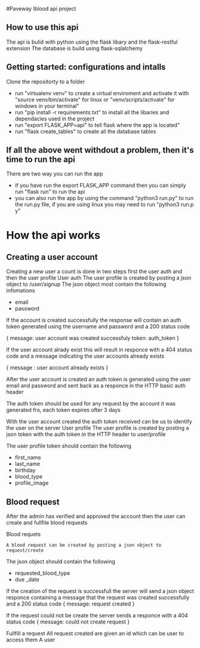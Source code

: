 #Paveway Iblood api project

## How to use this api 
The api is bulid with python using the flask libary and the flask-restful extension
The database is build using flask-sqlalchemy 

## Getting started: configurations and intalls 
Clone the repositorty to a folder
* run "virtualenv venv" to create a virtual enviroment and activate it with "source venv/bin/activate" for linux or "venv/scripts/activate" for windows in your terminal"
* run "pip install -r requirements.txt" to install all the libaries and dependacies used in the project
* run "export FLASK_APP=api" to tell flask where the app is located"
* run "flask create_tables" to create all the database tables 

## If all the above went withdout a problem, then it's time to run the api
There are two way you can run the app
* if you have run the export FLASK_APP command then you can simply run "flask run" to run the api 
* you can also run the app by using the command "python3 run.py" to run the run.py file, if you are using linux you may need to run "python3 run.p
y"

# How the api works
## Creating a user account
Creating a new user a count is done in two steps first the user auth and then the user profile 
User auth
The user profile is created by posting a json object to /user/signup 
The json object most contain the following infomations
* email
* password 

If the account is created successfully the response will contain an auth token generated using the username and password and a 200 status code 

{ message: user account was created successfuly token: auth_token }

If the user account alrady exist this will result in  responce with a 404 status code and a message indicating the user accounts already exists

{ message : user account already exists }

After the user account is created an auth token is generated using the user email and password and sent back as a responce in the HTTP basic auth header 

The auth token should be used for any request by the account it was generated fro, each token expires ofter 3 days 

With the user account created the auth token received can be us to identify the user on the server 
User profile
The user profile is created by posting a json token with the auth token in the HTTP header to user/profile

The user profile token should contain the following 
* first_name
* last_name
* birthday
* blood_type
* profile_image

## Blood request 
After the admin has verified and approved the account then the user can create and fullfile blood requests 


Blood requets 

	A blood request can be created by posting a json object to request/create
    
The json object should contain the following  

* requested_blood_type
* due _date 

If the creation of the request is successfull the server will send a json object responce containing a message that the request was created successfully  and a 200 status code
{ 
message: request created
}

If the request could not be create the server sends a responce with a 404 status code 
{
message: could not create request 
}

Fullfill a request
All request created are given an id which can be user to access them 
A user  